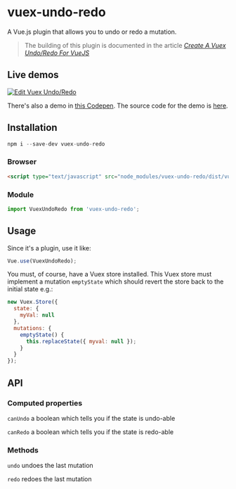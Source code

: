 # vuex-undo-redo

A Vue.js plugin that allows you to undo or redo a mutation.

> The building of this plugin is documented in the article *[Create A Vuex Undo/Redo For VueJS](https://vuejsdevelopers.com/2017/11/13/vue-js-vuex-undo-redo/)*

## Live demos

[![Edit Vuex Undo/Redo](https://codesandbox.io/static/img/play-codesandbox.svg)](https://codesandbox.io/s/vjo3xlpyny)

There's also a demo in [this Codepen](https://codepen.io/anthonygore/pen/NwGmqJ). The source code for the demo is [here](https://github.com/anthonygore/vuex-undo-redo-example).

## Installation

```js
npm i --save-dev vuex-undo-redo
```

### Browser

```html
<script type="text/javascript" src="node_modules/vuex-undo-redo/dist/vuex-undo-redo.min.js"></script>
```

### Module

```js
import VuexUndoRedo from 'vuex-undo-redo';
```

## Usage

Since it's a plugin, use it like:

```js
Vue.use(VuexUndoRedo);
```

You must, of course, have a Vuex store installed. This Vuex store must implement a mutation `emptyState` which should revert the store back to the initial state e.g.:

```js
new Vuex.Store({
  state: {
    myVal: null
  },
  mutations: {
    emptyState() {
      this.replaceState({ myval: null });       
    }
  }
});
```

## API

### Computed properties

`canUndo` a boolean which tells you if the state is undo-able

`canRedo` a boolean which tells you if the state is redo-able

### Methods

`undo` undoes the last mutation

`redo` redoes the last mutation
